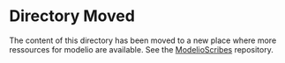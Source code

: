 Directory Moved
===============
The content of this directory has been moved to a new place where more ressources for modelio are available.
See the [ModelioScribes](https://github.com/megaplanet/ModelioScribes) repository.
